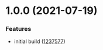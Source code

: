 # 1.0.0 (2021-07-19)


### Features

* initial build ([1237577](https://github.com/bbeesley/p-timeout-compat/commit/123757715d3489a85e0cc4a0b96bf161b63257c1))
